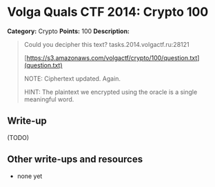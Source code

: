 # Volga Quals CTF 2014: Crypto 100

**Category:** Crypto
**Points:** 100
**Description:**

> Could you decipher this text?
> tasks.2014.volgactf.ru:28121
>
> [https://s3.amazonaws.com/volgactf/crypto/100/question.txt](question.txt)
>
> NOTE: Ciphertext updated. Again.
>
> HINT: The plaintext we encrypted using the oracle is a single meaningful word.

## Write-up

(TODO)

## Other write-ups and resources

* none yet
